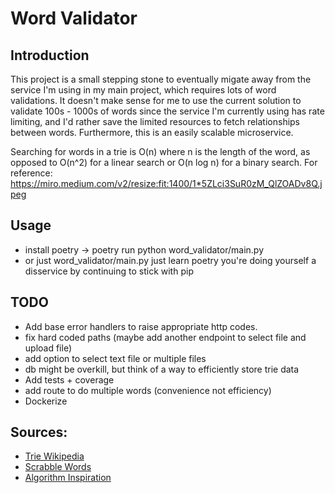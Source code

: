 # Word Validator

## Introduction
This project is a small stepping stone to eventually migate away from the service I'm using in my main project, which requires lots of word validations. It doesn't make sense for me to use the current solution to validate 100s - 1000s of words since the service I'm currently using has rate limiting, and I'd rather save the limited resources to fetch relationships between words. Furthermore, this is an easily scalable microservice.

Searching for words in a trie is O(n) where n is the length of the word, as opposed to O(n^2) for a linear search or O(n log n) for a binary search.
For reference: https://miro.medium.com/v2/resize:fit:1400/1*5ZLci3SuR0zM_QlZOADv8Q.jpeg

## Usage
- install poetry -> poetry run python word_validator/main.py
- or just word_validator/main.py
just learn poetry you're doing yourself a disservice by continuing to stick with pip

## TODO
- Add base error handlers to raise appropriate http codes.
- fix hard coded paths (maybe add another endpoint to select file and upload file)
- add option to select text file or multiple files
- db might be overkill, but think of a way to efficiently store trie data
- Add tests + coverage
- add route to do multiple words (convenience not efficiency) 
- Dockerize

## Sources:
- [Trie Wikipedia](https://en.wikipedia.org/wiki/Trie)
- [Scrabble Words](https://github.com/raun/Scrabble/blob/master/words.txt)
- [Algorithm Inspiration](https://www.cs.cmu.edu/afs/cs/academic/class/15451-s06/www/lectures/scrabble.pdf)
